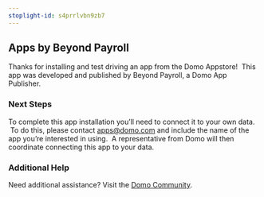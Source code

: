 ```yaml
---
stoplight-id: s4prrlvbn9zb7
---
```


<div class="col-md-12 content-panel">
                <h2>Apps by Beyond Payroll</h2>
                <p></p><p>Thanks for installing and test driving an<span id="title">&nbsp;app from the Domo Appstore</span>! &nbsp;This app was developed and published by Beyond Payroll, a&nbsp;Domo App Publisher.</p>
<h3 class="doc-row-title"></h3>
<div id="Step%201:%20Identify%20Required%20Data%20Fields" class="doc-row">
<div class="small-pad-bottom">
<h3>Next Steps</h3>
<p>To complete this&nbsp;app installation you’ll need to connect it to your own data. &nbsp;To do this,&nbsp;please contact <a href="mailto:apps@domo.com">apps@domo.com</a>&nbsp;and include the name of the app you’re interested in using. &nbsp;A representative from Domo will then coordinate connecting this app to your data.</p>
<h3>Additional Help</h3>
<p>Need additional assistance? Visit the <a href="https://dojo.domo.com/apps">Domo Community</a>.</p>
<p>&nbsp;</p>
</div>
</div>
<p></p>            </div>
